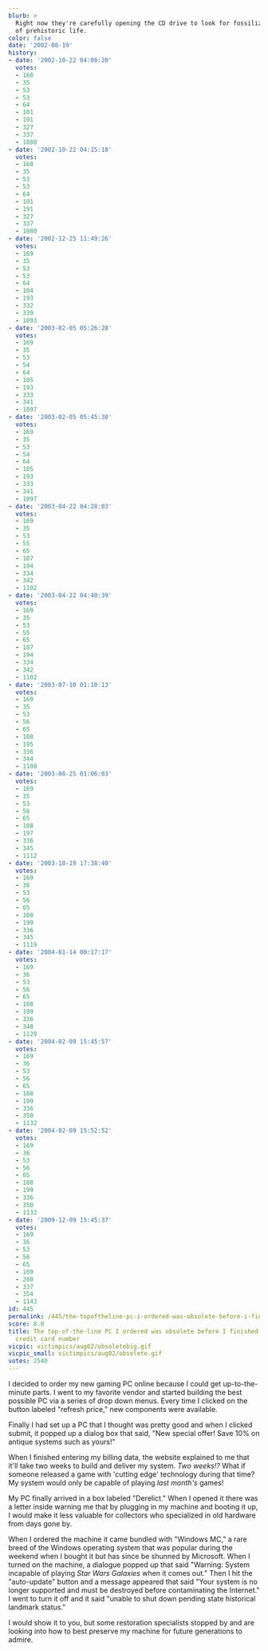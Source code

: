 ```yaml
---
blurb: >
  Right now they're carefully opening the CD drive to look for fossilized remains
  of prehistoric life.
color: false
date: '2002-08-19'
history:
- date: '2002-10-22 04:08:20'
  votes:
  - 168
  - 35
  - 53
  - 53
  - 64
  - 101
  - 191
  - 327
  - 337
  - 1080
- date: '2002-10-22 04:15:18'
  votes:
  - 168
  - 35
  - 53
  - 53
  - 64
  - 101
  - 191
  - 327
  - 337
  - 1080
- date: '2002-12-25 11:49:26'
  votes:
  - 169
  - 35
  - 53
  - 53
  - 64
  - 104
  - 193
  - 332
  - 339
  - 1093
- date: '2003-02-05 05:26:28'
  votes:
  - 169
  - 35
  - 53
  - 54
  - 64
  - 105
  - 193
  - 333
  - 341
  - 1097
- date: '2003-02-05 05:45:30'
  votes:
  - 169
  - 35
  - 53
  - 54
  - 64
  - 105
  - 193
  - 333
  - 341
  - 1097
- date: '2003-04-22 04:28:03'
  votes:
  - 169
  - 35
  - 53
  - 55
  - 65
  - 107
  - 194
  - 334
  - 342
  - 1102
- date: '2003-04-22 04:40:39'
  votes:
  - 169
  - 35
  - 53
  - 55
  - 65
  - 107
  - 194
  - 334
  - 342
  - 1102
- date: '2003-07-10 01:10:13'
  votes:
  - 169
  - 35
  - 53
  - 56
  - 65
  - 108
  - 195
  - 336
  - 344
  - 1108
- date: '2003-08-25 01:06:03'
  votes:
  - 169
  - 35
  - 53
  - 56
  - 65
  - 108
  - 197
  - 336
  - 345
  - 1112
- date: '2003-10-19 17:38:40'
  votes:
  - 169
  - 36
  - 53
  - 56
  - 65
  - 108
  - 199
  - 336
  - 345
  - 1119
- date: '2004-01-14 00:17:17'
  votes:
  - 169
  - 36
  - 53
  - 56
  - 65
  - 108
  - 199
  - 336
  - 348
  - 1129
- date: '2004-02-09 15:45:57'
  votes:
  - 169
  - 36
  - 53
  - 56
  - 65
  - 108
  - 199
  - 336
  - 350
  - 1132
- date: '2004-02-09 15:52:52'
  votes:
  - 169
  - 36
  - 53
  - 56
  - 65
  - 108
  - 199
  - 336
  - 350
  - 1132
- date: '2009-12-09 15:45:37'
  votes:
  - 169
  - 36
  - 53
  - 56
  - 65
  - 109
  - 200
  - 337
  - 354
  - 1143
id: 445
permalink: /445/the-topoftheline-pc-i-ordered-was-obsolete-before-i-finished-entering-my-credit-card-number/
score: 8.0
title: The top-of-the-line PC I ordered was obsolete before I finished entering my
  credit card number
vicpic: victimpics/aug02/obsoletebig.gif
vicpic_small: victimpics/aug02/obsolete.gif
votes: 2540
---
```


I decided to order my new gaming PC online because I could get
up-to-the-minute parts. I went to my favorite vendor and started
building the best possible PC via a series of drop down menus. Every
time I clicked on the button labeled "refresh price," new components
were available.

Finally I had set up a PC that I thought was pretty good and when I
clicked submit, it popped up a dialog box that said, "New special offer!
Save 10% on antique systems such as yours!"

When I finished entering my billing data, the website explained to me
that it'll take two weeks to build and deliver my system. *Two weeks!?*
What if someone released a game with 'cutting edge' technology during
that time? My system would only be capable of playing *last month's*
games!

My PC finally arrived in a box labeled "Derelict." When I opened it
there was a letter inside warning me that by plugging in my machine and
booting it up, I would make it less valuable for collectors who
specialized in old hardware from days gone by.

When I ordered the machine it came bundled with "Windows MC," a rare
breed of the Windows operating system that was popular during the
weekend when I bought it but has since be shunned by Microsoft. When I
turned on the machine, a dialogue popped up that said "Warning: System
incapable of playing *Star Wars Galaxies* when it comes out." Then I hit
the "auto-update" button and a message appeared that said "Your system
is no longer supported and must be destroyed before contaminating the
Internet." I went to turn it off and it said "unable to shut down
pending state historical landmark status."

I would show it to you, but some restoration specialists stopped by and
are looking into how to best preserve my machine for future generations
to admire.